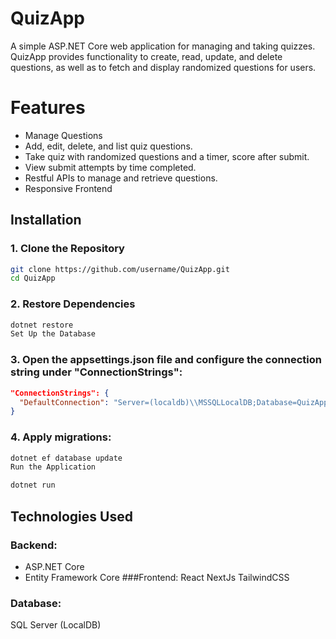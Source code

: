 # QuizApp
A simple ASP.NET Core web application for managing and taking quizzes. QuizApp provides functionality to create, read, update, and delete questions, as well as to fetch and display randomized questions for users.

# Features
- Manage Questions
- Add, edit, delete, and list quiz questions.
- Take quiz with randomized questions and a timer, score after submit.
- View submit attempts by time completed.
- Restful APIs to manage and retrieve questions.
- Responsive Frontend

## Installation
### 1. Clone the Repository
```bash
git clone https://github.com/username/QuizApp.git
cd QuizApp
```

### 2. Restore Dependencies
```bash
dotnet restore
Set Up the Database
```

### 3. Open the appsettings.json file and configure the connection string under "ConnectionStrings":
```json
"ConnectionStrings": {
  "DefaultConnection": "Server=(localdb)\\MSSQLLocalDB;Database=QuizApp;Trusted_Connection=True;MultipleActiveResultSets=true"
}
```

### 4. Apply migrations:
```bash
dotnet ef database update
Run the Application
```
```bash
dotnet run
```

## Technologies Used
### Backend:
- ASP.NET Core
- Entity Framework Core
###Frontend:
React NextJs
TailwindCSS
### Database:
SQL Server (LocalDB)
